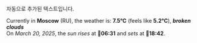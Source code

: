 
자동으로 추가된 텍스트입니다.

<!--START_SECTION:weather:moscow-->
Currently in **Moscow** (RU), the weather is: **7.5°C** (feels like **5.2°C**), ***broken clouds***<br/>
On *March 20, 2025*, the *sun rises* at 🌅**06:31** and *sets* at 🌇**18:42**.
<!--END_SECTION:weather-->
